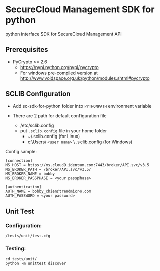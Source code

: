 # SecureCloud Management SDK for python

python interface SDK for SecureCloud Management API

## Prerequisites
- PyCrypto >= 2.6
	- https://pypi.python.org/pypi/pycrypto
	- For windows pre-compiled version at http://www.voidspace.org.uk/python/modules.shtml#pycrypto

## SCLIB Configuration

- Add sc-sdk-for-python folder into `PYTHONPATH` environment variable

- There are 2 path for default configuration file
	- /etc/sclib.config
	- put `.sclib.config` file in your home folder
		- ~/.sclib.config (for Linux)
		- c:\Users\ `<user name>` \ .sclib.config (for Windows)

Config sample:

	[connection]
	MS_HOST = https://ms.cloud9.identum.com:7443/broker/API.svc/v3.5
	MS_BROKER_PATH = /broker/API.svc/v3.5/
	MS_BROKER_NAME = bobby
	MS_BROKER_PASSPHASE = <your passphase>

	[authentication]
	AUTH_NAME = bobby_chien@trendmicro.com
	AUTH_PASSWORD = <your password>

## Unit Test

### Configuration:
	/tests/unit/test.cfg

### Testing:
	cd tests/unit/
	python -m unittest discover


